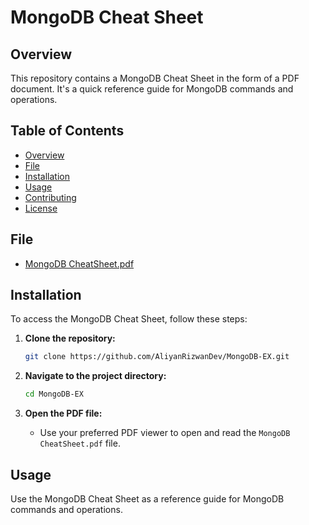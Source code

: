 
# MongoDB Cheat Sheet


## Overview

This repository contains a MongoDB Cheat Sheet in the form of a PDF document. It's a quick reference guide for MongoDB commands and operations.

## Table of Contents

- [Overview](#overview)
- [File](#file)
- [Installation](#installation)
- [Usage](#usage)
- [Contributing](#contributing)
- [License](#license)

## File

- [MongoDB CheatSheet.pdf](/MongoDB%20CheatSheet.pdf)

## Installation

To access the MongoDB Cheat Sheet, follow these steps:

1. **Clone the repository:**

   ```bash
   git clone https://github.com/AliyanRizwanDev/MongoDB-EX.git
   ```

2. **Navigate to the project directory:**

   ```bash
   cd MongoDB-EX
   ```

3. **Open the PDF file:**

   - Use your preferred PDF viewer to open and read the `MongoDB CheatSheet.pdf` file.

## Usage

Use the MongoDB Cheat Sheet as a reference guide for MongoDB commands and operations.

